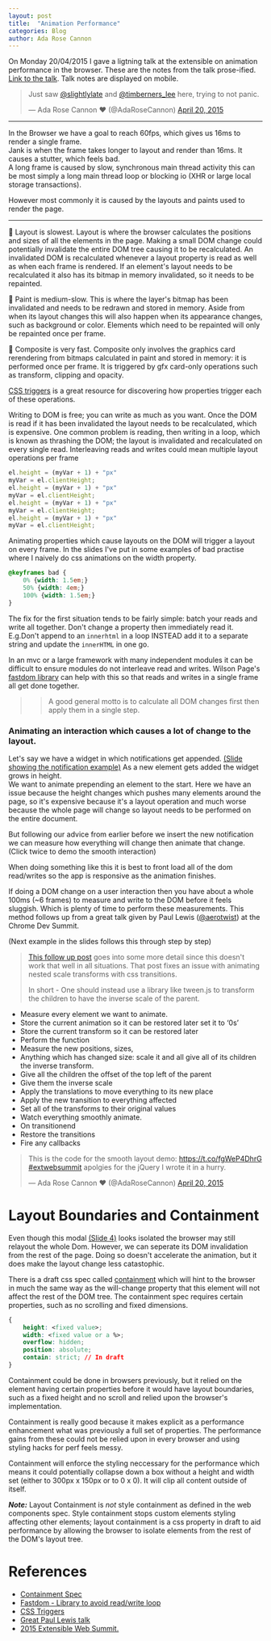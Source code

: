 ```yaml
---
layout: post
title:  "Animation Performance"
categories: Blog
author: Ada Rose Cannon
---
```


On Monday 20/04/2015 I gave a ligtning talk at the extensible on animation performance in the browser.
These are the notes from the talk prose-ified.  
[Link to the talk](https://www.1am.club/~ada/ews-slides/). Talk notes are displayed on mobile.

<blockquote class="twitter-tweet" lang="en"><p>Just saw <a href="https://twitter.com/slightlylate">@slightlylate</a> and <a href="https://twitter.com/timberners_lee">@timberners_lee</a> here, trying to not panic.</p>&mdash; Ada Rose Cannon ♥ (@AdaRoseCannon) <a href="https://twitter.com/AdaRoseCannon/status/590189790248587264">April 20, 2015</a></blockquote>
<script async src="//platform.twitter.com/widgets.js" charset="utf-8"></script>

----

In the Browser we have a goal to reach 60fps, which gives us 16ms to render a single frame.  
Jank is when the frame takes longer to layout and render than 16ms.
It causes a stutter, which feels bad.  
A long frame is caused by slow, synchronous main thread activity this can be most simply a long main thread loop or blocking io (XHR or large local storage transactions).

However most commonly it is caused by the layouts and paints used to render the page.

---------

🐢 Layout is slowest. Layout is where the browser calculates the positions and sizes of all the elements in the page. Making a small DOM change could potentially invalidate the entire DOM tree causing it to be recalculated. An invalidated DOM is recalculated whenever a layout property is read as well as when each frame is rendered. If an element's layout needs to be recalculated it also has its bitmap in memory invalidated, so it needs to be repainted.

🐢 Paint is medium-slow. This is where the layer's bitmap has been invalidated and needs to be redrawn and stored in memory. Aside from when its layout changes this will also happen when its appearance changes, such as background or color. Elements which need to be repainted will only be repainted once per frame.

🐰 Composite is very fast. Composite only involves the graphics card rerendering from bitmaps calculated in paint and stored in memory: it is performed once per frame. It is triggered by gfx card-only operations such as transform, clipping and opacity.

<a href="http://csstriggers.com/" target="_blank">CSS triggers</a> is a great resource for discovering how properties trigger each of these operations.

Writing to DOM is free; you can write as much as you want.
Once the DOM is read if it has been invalidated the layout needs to be recalculated, which is expensive.
One common problem is reading, then writing in a loop, which is known as thrashing the DOM; the layout is invalidated and recalculated on every single read.
Interleaving reads and writes could mean multiple layout operations per frame

```javascript
el.height = (myVar + 1) + "px"
myVar = el.clientHeight;
el.height = (myVar + 1) + "px"
myVar = el.clientHeight;
el.height = (myVar + 1) + "px"
myVar = el.clientHeight;
el.height = (myVar + 1) + "px"
myVar = el.clientHeight;
```

Animating properties which cause layouts on the DOM will trigger a layout on every frame. In the slides I've put in some examples of bad practise where I naively do css animations on the width property.

```css
@keyframes bad {
	0% {width: 1.5em;}
	50% {width: 4em;}
	100% {width: 1.5em;}
}
```

The fix for the first situation tends to be fairly simple: batch your reads and write all together. Don't change a property then immediately read it.
E.g.Don't append to an `innerhtml` in a loop INSTEAD add it to a separate string and update the `innerHTML` in one go.

In an mvc or a large framework with many independent modules it can be difficult to ensure modules do not interleave read and writes. Wilson Page's <a href="https://github.com/wilsonpage/fastdom" target="_blank">fastdom library</a> can help with this so that reads and writes in a single frame all get done together.

> > A good general motto is to calculate all DOM changes first then apply them in a single step.

### Animating an interaction which causes a lot of change to the layout.

Let's say we have a widget in which notifications get appended. <a href="https://www.1am.club/~ada/ews-slides/#slide-3" target="_blank">(Slide showing the notification example)</a> As a new element gets added the widget grows in height.  
We want to animate prepending an element to the start.
Here we have an issue because the height changes which pushes many elements around the page,
so it's expensive because it's a layout operation and much worse because the whole page will change so layout needs to be performed on the entire document.

But following our advice from earlier before we insert the new notification we can measure how everything will change then animate that change. (Click twice to demo the smooth interaction)

When doing something like this it is best to front load all of the dom read/writes so the app is responsive as the animation finishes.

If doing a DOM change on a user interaction then you have about a whole 100ms (~6 frames) to measure and write to the DOM before it feels sluggish. Which is plenty of time to perform these measurements.
This method follows up from a great talk given by Paul Lewis ([@aerotwist](https://twitter.com/aerotwist)) at the Chrome Dev Summit.

(Next example in the slides follows this through step by step)

 > <a href="/blog/2015/04/29/animation-perf-follow-up/" target="_blank">This follow up post</a> goes into some more detail since this doesn't work that well in all situations. That post fixes an issue with animating nested scale transforms with css transitions.
 >
 > In short - One should instead use a library like tween.js to transform the children to have the inverse scale of the parent.

* Measure every element we want to animate.
* Store the current animation so it can be restored later set it to ‘0s’
* Store the current transform so it can be restored later
* Perform the function
* Measure the new positions, sizes,
* Anything which has changed size: scale it and all give all of its children the inverse transform.
* Give all the children the offset of the top left of the parent
* Give them the inverse scale
* Apply the translations to move everything to its new place
* Apply the new transition to everything affected
* Set all of the transforms to their original values
* Watch everything smoothly animate.
* On transitionend
* Restore the transitions
* Fire any callbacks

<blockquote class="twitter-tweet" lang="en"><p>This is the code for the smooth layout demo: <a href="https://t.co/fgWeP4DhrG">https://t.co/fgWeP4DhrG</a> <a href="https://twitter.com/hashtag/extwebsummit?src=hash">#extwebsummit</a> apolgies for the jQuery I wrote it in a hurry.</p>&mdash; Ada Rose Cannon ♥ (@AdaRoseCannon) <a href="https://twitter.com/AdaRoseCannon/status/590200595086082049">April 20, 2015</a></blockquote>
<script async src="//platform.twitter.com/widgets.js" charset="utf-8"></script>

# Layout Boundaries and Containment

Even though this modal <a href="https://www.1am.club/~ada/ews-slides/#slide-4" target="_blank">(Slide 4)</a> looks isolated the browser may still relayout the whole Dom.
However, we can seperate its DOM invalidation from the rest of the page.
Doing so doesn't accelerate the animation, but it does make the layout change less catastophic.

There is a draft css spec called <a href="http://dev.w3.org/csswg/css-containment/" target="_blank">containment</a> which will hint to the browser in much the same way as the will-change property that this element will not affect the rest of the DOM tree.
The containment spec requires certain properties, such as no scrolling and fixed dimensions.

```css
{
    height: <fixed value>;
    width: <fixed value or a %>;
    overflow: hidden;
    position: absolute;
    contain: strict; // In draft
}
```

Containment could be done in browsers previously, but it relied on the element having certain properties before it would have layout boundaries, such as a fixed height and no scroll and relied upon the browser's implementation.

Containment is really good because it makes explicit as a performance enhancement what was previously a full set of properties. The performance gains from these could not be relied upon in every browser and using styling hacks for perf feels messy.

Containment will enforce the styling neccessary for the performance which means it could potentially collapse down a box without a height and width set (either to 300px x 150px or to 0 x 0). It will clip all content outside of itself.

***Note:*** Layout Containment is _not_ style containment as defined in the web components spec.  Style containment stops custom elements styling affecting other elements; layout containment is a css property in draft to aid performance by allowing the browser to isolate elements from the rest of the DOM's layout tree.

# References
* <a href="http://dev.w3.org/csswg/css-containment/" target="_blank">Containment Spec</a>
* <a href="https://github.com/wilsonpage/fastdom" target="_blank">Fastdom - Library to avoid read/write loop</a>
* <a href="http://csstriggers.com/" target="_blank">CSS Triggers</a>
* <a href="https://css-tricks.com/things-chrome-dev-summit-2014/" target="_blank">Great Paul Lewis talk</a>
* <a href="http://lanyrd.com/2015/extwebsummit/" target="_blank">2015 Extensible Web Summit.</a>
